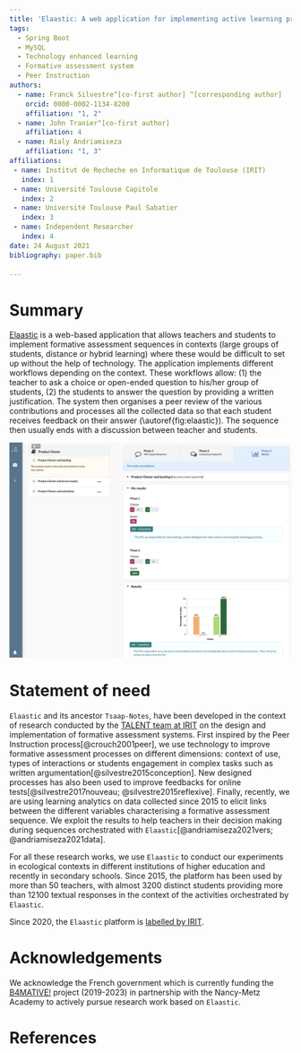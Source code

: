 ```yaml
---
title: 'Elaastic: A web application for implementing active learning processes'
tags:
  - Spring Boot
  - MySQL
  - Technology enhanced learning
  - Formative assessment system
  - Peer Instruction
authors:
  - name: Franck Silvestre^[co-first author] ^[corresponding author]
    orcid: 0000-0002-1134-8200
    affiliation: "1, 2" 
  - name: John Tranier^[co-first author]
    affiliation: 4
  - name: Rialy Andriamiseza
    affiliation: "1, 3"
affiliations:
 - name: Institut de Recheche en Informatique de Toulouse (IRIT)
   index: 1
 - name: Université Toulouse Capitole
   index: 2
 - name: Université Toulouse Paul Sabatier
   index: 3
 - name: Independent Researcher
   index: 4
date: 24 August 2021
bibliography: paper.bib

---
```


# Summary

[Elaastic](https://www.irit.fr/elaastic/) is a web-based application that allows teachers and students to implement formative assessment sequences in 
contexts (large groups of students, distance or hybrid learning) where these would be difficult to set up  without the 
help of technology.
The application implements different workflows depending on the context. These workflows allow: (1) the teacher to ask a
choice or open-ended question to his/her group of students, (2) the students to answer the question by providing a 
written justification. The system then organises a peer review of the various contributions and processes all the collected data 
so that each student receives feedback on their answer (\autoref{fig:elaastic}). The sequence then usually ends with a discussion between teacher 
and students.  

![Elaastic - Interface presenting feedback to a student at the end of a sequence.\label{fig:elaastic}](elaastic.png)

# Statement of need

`Elaastic` and its ancestor `Tsaap-Notes`, have been developed in the context of research conducted by the 
[TALENT team at IRIT](https://www.irit.fr/en/departement/dep-interaction-collective-intelligence/talent-team/) on the 
design and implementation of formative assessment systems. First inspired by the Peer Instruction process[@crouch2001peer], 
we use technology to improve formative assessment processes on different dimensions: context of use, 
types of interactions or students engagement in complex tasks such as written argumentation[@silvestre2015conception]. New designed processes has also been used to 
improve feedbacks for online tests[@silvestre2017nouveau; @silvestre2015reflexive]. 
Finally, recently, we are using learning analytics on data collected since 2015 to elicit links between the different 
variables characterising a formative assessment sequence. We exploit the results to help teachers in their decision 
making during sequences orchestrated with `Elaastic`[@andriamiseza2021vers; @andriamiseza2021data].

For all these research works, we use `Elaastic` to conduct our experiments in ecological contexts in different 
institutions of higher education and recently in secondary schools. Since 2015, the platform has been used by more than 
50 teachers, with almost 3200 distinct students providing more than 12100 textual responses in the context of the 
activities orchestrated by `Elaastic`.

Since 2020, the `Elaastic` platform is [labelled by IRIT](https://www.irit.fr/en/plateformes/elaastic-platform/).  

# Acknowledgements

We acknowledge the French government which is currently funding the [B4MATIVE!](https://www.irit.fr/b4mative/) project (2019-2023)
in partnership with the Nancy-Metz Academy to actively pursue research work based on `Elaastic`.

# References

